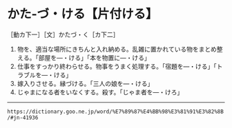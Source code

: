 # かた‐づ・ける【片付ける】

［動カ下一］［文］かたづ・く［カ下二］
1. 物を、適当な場所にきちんと入れ納める。乱雑に置かれている物をまとめ整える。「部屋を―・ける」「本を物置に―・ける」
2. 仕事をすっかり終わらせる。物事をうまく処理する。「宿題を―・ける」「トラブルを―・ける」
3. 嫁入りさせる。縁づける。「三人の娘を―・ける」
4. じゃまになる者をいなくする。殺す。「じゃま者を―・けろ」

---
`https://dictionary.goo.ne.jp/word/%E7%89%87%E4%BB%98%E3%81%91%E3%82%8B/#jn-41936`